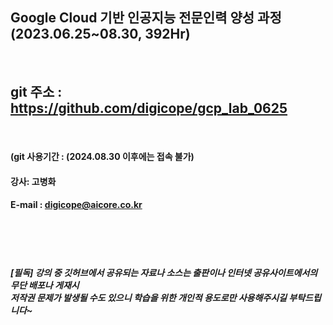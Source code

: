 

##  Google Cloud 기반 인공지능 전문인력 양성 과정 (2023.06.25~08.30, 392Hr)
<br>

## git 주소 :    https://github.com/digicope/gcp_lab_0625
<br>


#### (git 사용기간 : (2024.08.30  이후에는 접속 불가)


#### 강사: 고병화
#### E-mail : digicope@aicore.co.kr

<br>
<br>
<br>

##### [필독] 강의 중 깃허브에서 공유되는 자료나 소스는 출판이나 인터넷 공유사이트에서의 무단 배포나 게재시 <br> 저작권 문제가 발생될 수도 있으니 학습을 위한 개인적 용도로만 사용해주시길 부탁드립니다~     
